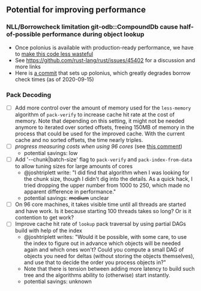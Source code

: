 ## Potential for improving performance

### NLL/Borrowcheck limitation git-odb::CompoundDb cause half-of-possible performance during object lookup

* Once polonius is available with production-ready performance, we have to [make this code less wasteful](https://github.com/Byron/gitoxide/blob/b125c763c5d628c397dce9a5d085fbf123ce1f29/git-odb/src/compound.rs#L42)
 * See https://github.com/rust-lang/rust/issues/45402 for a discussion and more links
 * Here is [a commit](https://github.com/Byron/gitoxide/commit/8c5bd095539042d7db0e611460803cdbf172beb0) that sets up polonius, which greatly degrades borrow check times (as of 2020-09-15)

### Pack Decoding

* [ ] Add more control over the amount of memory used for the `less-memory` algorithm of `pack-verify` to increase cache hit rate at the cost of memory.
  Note that depending on this setting, it might not be needed anymore to iterated over sorted offsets, freeing 150MB of memory in the process
  that could be used for the improved cache. With the current cache and no sorted offsets, the time nearly triples.
* [ ] _progress measuring costs when using 96 cores_ (see [this comment][josh-aug-12])
  * potential savings: low
* [ ] Add '--chunk|batch-size' flag to `pack-verify` and `pack-index-from-data` to allow tuning sizes for large amounts of cores
  * @joshtriplett write: "I did find that algorithm when I was looking for the chunk size, though I didn't dig into the details. As a quick hack, I tried dropping the upper number from 1000 to 250, which made no apparent difference in performance."
  * potential savings: ~~medium~~ unclear
* [ ] On 96 core machines, it takes visible time until all threads are started and have work. Is it because starting 100 threads takes so long? Or is it contention to get work?
* [ ] Improve cache hit rate of `lookup` pack traversal by using partial DAGs build with help of the index
  * @joshtriplett writes: "Would it be possible, with some care, to use the index to figure out in advance which objects will be needed again and which ones won't? Could you compute a small DAG of objects you need for deltas (without storing the objects themselves), and use that to decide the order you process objects in?"
  * Note that there is tension between adding more latency to build such tree and the algorithms ability to (otherwise) start instantly.
  * potential savings: unknown
    
[josh-aug-12]: https://github.com/Byron/gitoxide/issues/1#issuecomment-672566602
